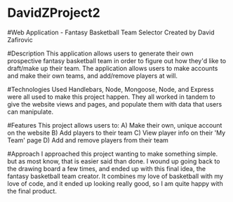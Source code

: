 # DavidZProject2


#Web Application - Fantasy Basketball Team Selector
Created by David Zafirovic

#Description
This application allows users to generate their own prospective fantasy basketball team in order to figure out how they'd like to draft/make up their team. The application allows users to make accounts and make their own teams, and add/remove players at will.

#Technologies Used
Handlebars, Node, Mongoose, Node, and Express were all used to make this project happen. They all worked in tandem to give the website views and pages, and populate them with data that users can manipulate. 

#Features
This project allows users to:
A) Make their own, unique account on the website
B) Add players to their team
C) View player info on their 'My Team' page
D) Add and remove players from their team

#Approach
I approached this project wanting to make something simple. but as most know, that is easier said than done. I wound up going back to the drawing board a few times, and ended up with this final idea, the fantasy basketball team creator. It combines my love of basketball with my love of code, and it ended up looking really good, so I am quite happy with the final product.

